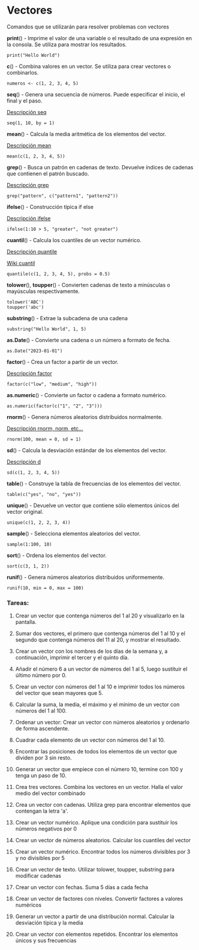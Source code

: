 ﻿# Vectores

Comandos que se utilizarán para resolver problemas con vectores


**print**() - Imprime el valor de una variable o el resultado de una expresión en la consola. Se utiliza para mostrar los resultados.

`print("Hello World")`



**c**() - Combina valores en un vector. Se utiliza para crear vectores o combinarlos.

`numeros <- c(1, 2, 3, 4, 5)`



**seq**() - Genera una secuencia de números. Puede especificar el inicio, el final y el paso.

[Descripción seq](https://www.rdocumentation.org/packages/base/versions/3.6.2/topics/seq)

`seq(1, 10, by = 1)`



**mean**() - Calcula la media aritmética de los elementos del vector.

[Descripción mean](https://www.rdocumentation.org/packages/base/versions/3.6.2/topics/mean)

`mean(c(1, 2, 3, 4, 5))`



**grep**() - Busca un patrón en cadenas de texto. Devuelve índices de cadenas que contienen el patrón buscado.

[Descripción grep](https://www.rdocumentation.org/packages/base/versions/3.6.2/topics/grep)

`grep("pattern", c("pattern1", "pattern2"))`



**ifelse**() - Construcción típica if else

[Descripción ifelse](https://www.rdocumentation.org/packages/base/versions/3.6.2/topics/ifelse)

`ifelse(1:10 > 5, "greater", "not greater")`



**cuantil**() - Calcula los cuantiles de un vector numérico.

[Descripción quantile](https://www.rdocumentation.org/packages/stats/versions/3.6.2/topics/quantile)

[Wiki cuantil](https://es.wikipedia.org/wiki/Cuantil)

`quantile(c(1, 2, 3, 4, 5), probs = 0.5)`



**tolower**(), **toupper**() - Convierten cadenas de texto a minúsculas o mayúsculas respectivamente.

```
tolower('ABC')
toupper('abc')

```


**substring**() - Extrae la subcadena de una cadena

`substring("Hello World", 1, 5)`



**as.Date**() - Convierte una cadena o un número a formato de fecha.

`as.Date("2023-01-01")`



**factor**() - Crea un factor a partir de un vector.

[Descripción factor](https://soka.gitlab.io/blog/post/2019-08-15-r-factores/)

`factor(c("low", "medium", "high"))`



**as.numeric**() - Convierte un factor o cadena a formato numérico.

`as.numeric(factor(c("1", "2", "3")))`



**rnorm**() - Genera números aleatorios distribuidos normalmente.

[Descripción rnorm, norm, etc...](https://rpubs.com/JoseBarrera/normal)

`rnorm(100, mean = 0, sd = 1)`



**sd**() - Calcula la desviación estándar de los elementos del vector.

[Descripción d](https://www.rdocumentation.org/packages/stats/versions/3.6.2/topics/sd)

`sd(c(1, 2, 3, 4, 5))`



**table**() - Construye la tabla de frecuencias de los elementos del vector.

`table(c("yes", "no", "yes"))`



**unique**() - Devuelve un vector que contiene sólo elementos únicos del vector original.

`unique(c(1, 2, 2, 3, 4))`



**sample**() - Selecciona elementos aleatorios del vector.

`sample(1:100, 10)`



**sort**() - Ordena los elementos del vector.

`sort(c(3, 1, 2))`



**runif**() - Genera números aleatorios distribuidos uniformemente.

`runif(10, min = 0, max = 100)`


### Tareas:


1. Crear un vector que contenga números del 1 al 20 y visualizarlo en la pantalla.

2. Sumar dos vectores, el primero que contenga números del 1 al 10 y el segundo que contenga números del 11 al 20, y mostrar el resultado.

3. Crear un vector con los nombres de los días de la semana y, a continuación, imprimir el tercer y el quinto día.

4. Añadir el número 6 a un vector de números del 1 al 5, luego sustituir el último número por 0.

5. Crear un vector con números del 1 al 10 e imprimir todos los números del vector que sean mayores que 5.

6. Calcular la suma, la media, el máximo y el mínimo de un vector con números del 1 al 100.

7. Ordenar un vector: Crear un vector con números aleatorios y ordenarlo de forma ascendente.

8. Cuadrar cada elemento de un vector con números del 1 al 10.

9. Encontrar las posiciones de todos los elementos de un vector que dividen por 3 sin resto.

10. Generar un vector que empiece con el número 10, termine con 100 y tenga un paso de 10.

11. Crea tres vectores. Combina los vectores en un vector. Halla el valor medio del vector combinado

12. Crea un vector con cadenas. Utiliza grep para encontrar elementos que contengan la letra 'a'.

13. Crear un vector numérico. Aplique una condición para sustituir los números negativos por 0

14. Crear un vector de números aleatorios. Calcular los cuantiles del vector

15. Crear un vector numérico. Encontrar todos los números divisibles por 3 y no divisibles por 5

16. Crear un vector de texto. Utilizar tolower, toupper, substring para modificar cadenas

17. Crear un vector con fechas. Suma 5 días a cada fecha

18. Crear un vector de factores con niveles. Convertir factores a valores numéricos

19. Generar un vector a partir de una distribución normal. Calcular la desviación típica y la media

20. Crear un vector con elementos repetidos. Encontrar los elementos únicos y sus frecuencias